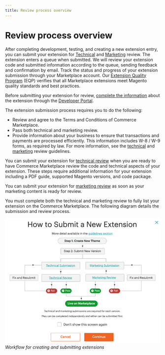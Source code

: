 ```yaml
---
title: Review process overview
---
```


# Review process overview

After completing development, testing, and creating a new extension entry, you can submit your extension for [Technical](../submit-for-technical-review/) and [Marketing](../submit-for-marketing-review/) review. The extension enters a queue when submitted. We will review your extension code and submitted information according to the queue, sending feedback and confirmation by email. Track the status and progress of your extension submission through your Marketplace account. Our [Extension Quality Program](../extension-quality-program/) (EQP) verifies that all Marketplace extensions meet Magento quality standards and best practices.

<InlineAlert variant="info" slots="text"/>

Before submitting your extension for review, [complete the information](../extension-information/) about the extension through the [Developer Portal](../developer-portal/).

The extension submission process requires you to do the following:

-  Review and agree to the Terms and Conditions of Commerce Marketplace.
-  Pass both technical and marketing review.
-  Provide information about your business to ensure that transactions and payments are processed efficiently. This information includes W-8 / W-9 forms, as required by law. For more information, see the [technical](../technical-review-guidelines/) and [marketing](../marketing-review-guidelines/) review guidelines.

You can submit your extension for [technical review](../submit-for-technical-review/) when you are ready to have Commerce Marketplace review the code and technical aspects of your extension. These steps require additional information for your extension including a PDF guide, supported Magento versions, and code package.

You can submit your extension for [marketing review](../submit-for-marketing-review/) as soon as your marketing content is ready for review.

You must complete both the technical and marketing review to fully list your extension on the Commerce Marketplace. The following diagram details the submission and review process.

![](../../sellers/_images/submit-chart1.png)
_Workflow for creating and submitting extensions_
